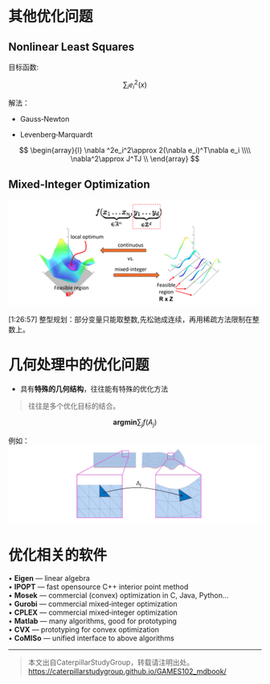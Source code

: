 # 其他优化问题    

## Nonlinear Least Squares   

目标函数:   

$$
\sum _ie_i^2(x)
$$

解法：

- Gauss‐Newton    

- Levenberg‐Marquardt     

$$
\begin{array}{l} 
  \nabla  ^2e_i^2\approx 2(\nabla  e_i)^T\nabla  e_i \\\\
  \nabla^2\approx J^TJ \\ 
\end{array} 
$$

## Mixed‐Integer Optimization   

![](../assets/优化33.png)    

[1:26:57] 整型规划：部分变量只能取整数,先松驰成连续，再用稀疏方法限制在整数上。    

# 几何处理中的优化问题    

* 具有**特殊的几何结构**，往往能有特殊的优化方法    

> 往往是多个优化目标的结合。

$$
\mathbf{argmin} \sum _jf(A_j) 
$$

例如：  
![](../assets/优化34.png)    


# 优化相关的软件   

• **Eigen** — linear algebra    
• **IPOPT** — fast opensource C++ interior point method    
• **Mosek** — commercial (convex) optimization in C, Java, Python…    
• **Gurobi** — commercial mixed‐integer optimization    
• **CPLEX** — commercial mixed‐integer optimization    
• **Matlab** — many algorithms, good for prototyping    
• **CVX** — prototyping for convex optimization   
• **CoMISo** — unified interface to above algorithms   

---  

> 本文出自CaterpillarStudyGroup，转载请注明出处。
https://caterpillarstudygroup.github.io/GAMES102_mdbook/

